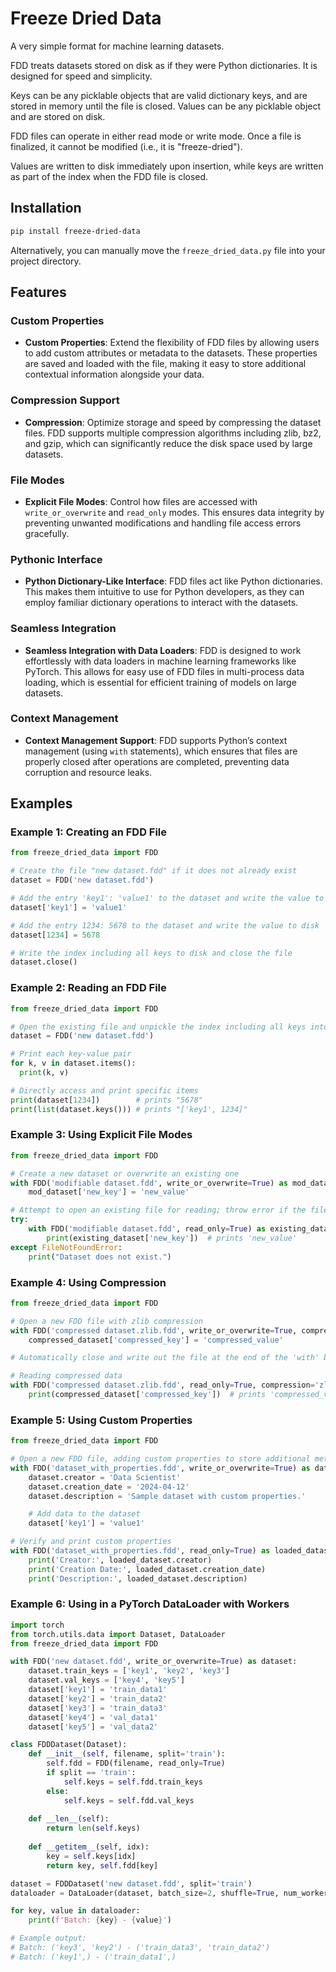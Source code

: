 # Freeze Dried Data
A very simple format for machine learning datasets.

FDD treats datasets stored on disk as if they were Python dictionaries. It is designed for speed and simplicity.

Keys can be any picklable objects that are valid dictionary keys, and are stored in memory until the file is closed. Values can be any picklable object and are stored on disk.

FDD files can operate in either read mode or write mode. Once a file is finalized, it cannot be modified (i.e., it is "freeze-dried").

Values are written to disk immediately upon insertion, while keys are written as part of the index when the FDD file is closed.

## Installation
```bash
pip install freeze-dried-data
```
Alternatively, you can manually move the `freeze_dried_data.py` file into your project directory.

## Features

### Custom Properties
- **Custom Properties**: Extend the flexibility of FDD files by allowing users to add custom attributes or metadata to the datasets. These properties are saved and loaded with the file, making it easy to store additional contextual information alongside your data.

### Compression Support
- **Compression**: Optimize storage and speed by compressing the dataset files. FDD supports multiple compression algorithms including zlib, bz2, and gzip, which can significantly reduce the disk space used by large datasets.

### File Modes
- **Explicit File Modes**: Control how files are accessed with `write_or_overwrite` and `read_only` modes. This ensures data integrity by preventing unwanted modifications and handling file access errors gracefully.

### Pythonic Interface
- **Python Dictionary-Like Interface**: FDD files act like Python dictionaries. This makes them intuitive to use for Python developers, as they can employ familiar dictionary operations to interact with the datasets.

### Seamless Integration
- **Seamless Integration with Data Loaders**: FDD is designed to work effortlessly with data loaders in machine learning frameworks like PyTorch. This allows for easy use of FDD files in multi-process data loading, which is essential for efficient training of models on large datasets.

### Context Management
- **Context Management Support**: FDD supports Python’s context management (using `with` statements), which ensures that files are properly closed after operations are completed, preventing data corruption and resource leaks.

## Examples

### Example 1: Creating an FDD File
```python
from freeze_dried_data import FDD

# Create the file "new dataset.fdd" if it does not already exist
dataset = FDD('new dataset.fdd')

# Add the entry 'key1': 'value1' to the dataset and write the value to disk
dataset['key1'] = 'value1'

# Add the entry 1234: 5678 to the dataset and write the value to disk
dataset[1234] = 5678

# Write the index including all keys to disk and close the file
dataset.close()
```

### Example 2: Reading an FDD File
```python
from freeze_dried_data import FDD

# Open the existing file and unpickle the index including all keys into memory
dataset = FDD('new dataset.fdd')

# Print each key-value pair
for k, v in dataset.items():
  print(k, v)

# Directly access and print specific items
print(dataset[1234])        # prints "5678"
print(list(dataset.keys())) # prints "['key1', 1234]"
```

### Example 3: Using Explicit File Modes
```python
from freeze_dried_data import FDD

# Create a new dataset or overwrite an existing one
with FDD('modifiable dataset.fdd', write_or_overwrite=True) as mod_dataset:
    mod_dataset['new_key'] = 'new_value'

# Attempt to open an existing file for reading; throw error if the file does not exist
try:
    with FDD('modifiable dataset.fdd', read_only=True) as existing_dataset:
        print(existing_dataset['new_key'])  # prints 'new_value'
except FileNotFoundError:
    print("Dataset does not exist.")
```

### Example 4: Using Compression
```python
from freeze_dried_data import FDD

# Open a new FDD file with zlib compression
with FDD('compressed dataset.zlib.fdd', write_or_overwrite=True, compression='zlib') as compressed_dataset:
    compressed_dataset['compressed_key'] = 'compressed_value'

# Automatically close and write out the file at the end of the 'with' block

# Reading compressed data
with FDD('compressed dataset.zlib.fdd', read_only=True, compression='zlib') as compressed_dataset:
    print(compressed_dataset['compressed_key'])  # prints 'compressed_value'
```

### Example 5: Using Custom Properties
```python
from freeze_dried_data import FDD

# Open a new FDD file, adding custom properties to store additional metadata
with FDD('dataset_with_properties.fdd', write_or_overwrite=True) as dataset:
    dataset.creator = 'Data Scientist'
    dataset.creation_date = '2024-04-12'
    dataset.description = 'Sample dataset with custom properties.'

    # Add data to the dataset
    dataset['key1'] = 'value1'

# Verify and print custom properties
with FDD('dataset_with_properties.fdd', read_only=True) as loaded_dataset:
    print('Creator:', loaded_dataset.creator)
    print('Creation Date:', loaded_dataset.creation_date)
    print('Description:', loaded_dataset.description)
```

### Example 6: Using in a PyTorch DataLoader with Workers
```python
import torch
from torch.utils.data import Dataset, DataLoader
from freeze_dried_data import FDD

with FDD('new dataset.fdd', write_or_overwrite=True) as dataset:
    dataset.train_keys = ['key1', 'key2', 'key3']
    dataset.val_keys = ['key4', 'key5']
    dataset['key1'] = 'train_data1'
    dataset['key2'] = 'train_data2'
    dataset['key3'] = 'train_data3'
    dataset['key4'] = 'val_data1'
    dataset['key5'] = 'val_data2'

class FDDDataset(Dataset):
    def __init__(self, filename, split='train'):
        self.fdd = FDD(filename, read_only=True)
        if split == 'train':
            self.keys = self.fdd.train_keys
        else:
            self.keys = self.fdd.val_keys
    
    def __len__(self):
        return len(self.keys)
    
    def __getitem__(self, idx):
        key = self.keys[idx]
        return key, self.fdd[key]

dataset = FDDDataset('new dataset.fdd', split='train')
dataloader = DataLoader(dataset, batch_size=2, shuffle=True, num_workers=4)

for key, value in dataloader:
    print(f'Batch: {key} - {value}')

# Example output:
# Batch: ('key3', 'key2') - ('train_data3', 'train_data2')
# Batch: ('key1',) - ('train_data1',)
```
